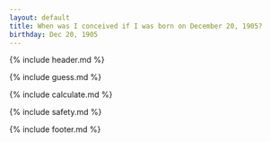 ```yaml
---
layout: default
title: When was I conceived if I was born on December 20, 1905?
birthday: Dec 20, 1905
---
```


{% include header.md %}

{% include guess.md %}

{% include calculate.md %}

{% include safety.md %}

{% include footer.md %}



